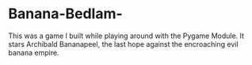 # Banana-Bedlam-
This was a game I built while playing around with the Pygame Module. It stars Archibald Bananapeel, the last hope against the encroaching evil banana empire. 
